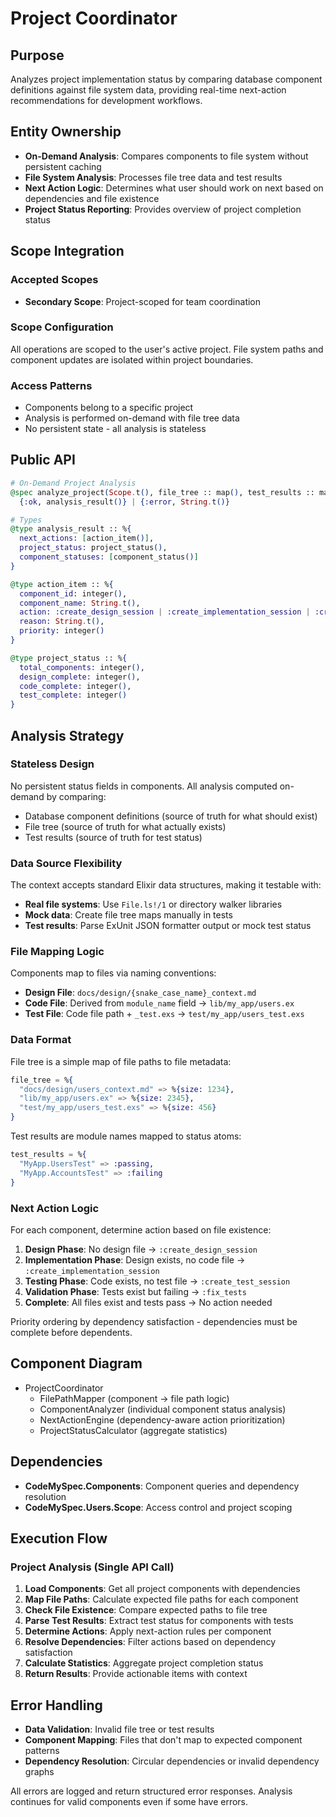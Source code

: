 # Project Coordinator

## Purpose
Analyzes project implementation status by comparing database component definitions against file system data, providing real-time next-action recommendations for development workflows.

## Entity Ownership
- **On-Demand Analysis**: Compares components to file system without persistent caching
- **File System Analysis**: Processes file tree data and test results
- **Next Action Logic**: Determines what user should work on next based on dependencies and file existence
- **Project Status Reporting**: Provides overview of project completion status

## Scope Integration

### Accepted Scopes
- **Secondary Scope**: Project-scoped for team coordination

### Scope Configuration
All operations are scoped to the user's active project. File system paths and component updates are isolated within project boundaries.

### Access Patterns
- Components belong to a specific project
- Analysis is performed on-demand with file tree data
- No persistent state - all analysis is stateless

## Public API

```elixir
# On-Demand Project Analysis
@spec analyze_project(Scope.t(), file_tree :: map(), test_results :: map()) :: 
  {:ok, analysis_result()} | {:error, String.t()}

# Types
@type analysis_result :: %{
  next_actions: [action_item()],
  project_status: project_status(),
  component_statuses: [component_status()]
}

@type action_item :: %{
  component_id: integer(),
  component_name: String.t(),
  action: :create_design_session | :create_implementation_session | :create_test_session | :fix_tests,
  reason: String.t(),
  priority: integer()
}

@type project_status :: %{
  total_components: integer(),
  design_complete: integer(),
  code_complete: integer(),
  test_complete: integer()
}
```

## Analysis Strategy

### Stateless Design
No persistent status fields in components. All analysis computed on-demand by comparing:
- Database component definitions (source of truth for what should exist)
- File tree (source of truth for what actually exists)
- Test results (source of truth for test status)

### Data Source Flexibility
The context accepts standard Elixir data structures, making it testable with:
- **Real file systems**: Use `File.ls!/1` or directory walker libraries
- **Mock data**: Create file tree maps manually in tests
- **Test results**: Parse ExUnit JSON formatter output or mock test status

### File Mapping Logic
Components map to files via naming conventions:
- **Design File**: `docs/design/{snake_case_name}_context.md`
- **Code File**: Derived from `module_name` field → `lib/my_app/users.ex`
- **Test File**: Code file path + `_test.exs` → `test/my_app/users_test.exs`

### Data Format
File tree is a simple map of file paths to file metadata:
```elixir
file_tree = %{
  "docs/design/users_context.md" => %{size: 1234},
  "lib/my_app/users.ex" => %{size: 2345},
  "test/my_app/users_test.exs" => %{size: 456}
}
```

Test results are module names mapped to status atoms:
```elixir
test_results = %{
  "MyApp.UsersTest" => :passing,
  "MyApp.AccountsTest" => :failing
}
```

### Next Action Logic
For each component, determine action based on file existence:

1. **Design Phase**: No design file → `:create_design_session`
2. **Implementation Phase**: Design exists, no code file → `:create_implementation_session`
3. **Testing Phase**: Code exists, no test file → `:create_test_session`
4. **Validation Phase**: Tests exist but failing → `:fix_tests`
5. **Complete**: All files exist and tests pass → No action needed

Priority ordering by dependency satisfaction - dependencies must be complete before dependents.

## Component Diagram

- ProjectCoordinator
  - FilePathMapper (component → file path logic)
  - ComponentAnalyzer (individual component status analysis)
  - NextActionEngine (dependency-aware action prioritization)
  - ProjectStatusCalculator (aggregate statistics)

## Dependencies

- **CodeMySpec.Components**: Component queries and dependency resolution
- **CodeMySpec.Users.Scope**: Access control and project scoping

## Execution Flow

### Project Analysis (Single API Call)
1. **Load Components**: Get all project components with dependencies
2. **Map File Paths**: Calculate expected file paths for each component
3. **Check File Existence**: Compare expected paths to file tree
4. **Parse Test Results**: Extract test status for components with tests
5. **Determine Actions**: Apply next-action rules per component
6. **Resolve Dependencies**: Filter actions based on dependency satisfaction
7. **Calculate Statistics**: Aggregate project completion status
8. **Return Results**: Provide actionable items with context

## Error Handling
- **Data Validation**: Invalid file tree or test results
- **Component Mapping**: Files that don't map to expected component patterns
- **Dependency Resolution**: Circular dependencies or invalid dependency graphs

All errors are logged and return structured error responses. Analysis continues for valid components even if some have errors.